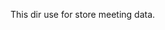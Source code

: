 <!--
 * @Author: Chengsen Dong 1034029664@qq.com
 * @Date: 2023-02-01 16:41:36
 * @LastEditors: Chengsen Dong 1034029664@qq.com
 * @LastEditTime: 2023-02-01 16:41:54
 * @FilePath: /SleepPanda/doc/meeting/README.md
 * @Description: 
 * Copyright (c) 2023 by ${git_name_email}(www.github.com/xddcore), All Rights Reserved. 
-->
This dir use for store meeting data.